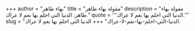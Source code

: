 +++
author = "بهاء طاهر"
title = "مقولة بهاء طاهر"
description = "مقولة بهاء طاهر: الدنيا التي احلم بها نغم لا عراك."
quote = '''الدنيا التي احلم بها نغم لا عراك.''' 
slug = "الدنيا-التي-احلم-بها-نغم-لا-عراك"
+++
الدنيا التي احلم بها نغم لا عراك.
